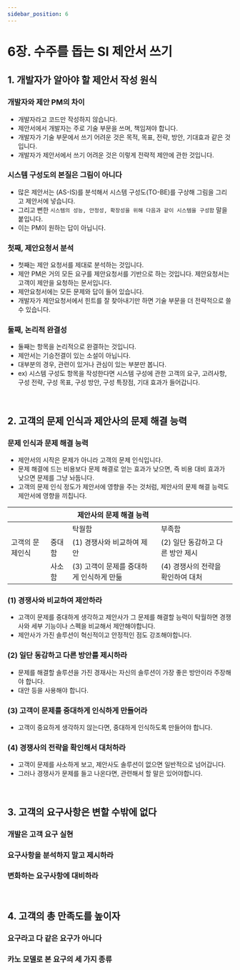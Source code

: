 ```yaml
---
sidebar_position: 6
---
```


# 6장. 수주를 돕는 SI 제안서 쓰기

## 1. 개발자가 알아야 할 제안서 작성 원식

### 개발자와 제안 PM의 차이

- 개발자라고 코드만 작성하지 않습니다.
- 제안서에서 개발자는 주로 기술 부문을 쓰며, 책임져야 합니다.
- 개발자가 기술 부문에서 쓰기 어려운 것은 목적, 목표, 전략, 방안, 기대효과 같은 것입니다.
- 개발자가 제안서에서 쓰기 어려운 것은 이렇게 전략적 제안에 관한 것입니다.

### 시스템 구성도의 본질은 그림이 아니다

- 많은 제안서는 (AS-IS)를 분석해서 시스템 구성도(TO-BE)를 구상해 그림을 그리고 제안서에 넣습니다.
- 그리고 뻔한 `시스템의 성능, 안정성, 확장성을 위해 다음과 같이 시스템을 구성함` 말을 붙입니다.
- 이는 PM이 원하는 답이 아닙니다.

### 첫째, 제안요청서 분석

- 첫째는 제안 요청서를 제대로 분석하는 것입니다.
- 제안 PM은 거의 모든 요구를 제안요청서를 기반으로 하는 것입니다. 제안요청서는 고객이 제안을 요청하는 문서입니다.
- 제안요청서에는 모든 문제와 답이 들어 있습니다.
- 개발자가 제안요청서에서 힌트를 잘 찾아내기만 하면 기술 부문을 더 전략적으로 쓸 수 있습니다.

### 둘째, 논리적 완결성

- 둘째는 항목을 논리적으로 완결하는 것입니다.
- 제안서는 기승전결이 있는 소설이 아닙니다.
- 대부분의 경우, 관련이 있거나 관심이 있는 부분만 봅니다.
- ex) 시스템 구성도 항목을 작성한다면 시스템 구성에 관한 고객의 요구, 고려사항, 구성 전략, 구성 목표, 구성 방안, 구성 특장점, 기대 효과가 들어갑니다.

<br/>

## 2. 고객의 문제 인식과 제안사의 문제 해결 능력

### 문제 인식과 문제 해결 능력

- 제안서의 시작은 문제가 아니라 고객의 문제 인식입니다.
- 문제 해결에 드는 비용보다 문제 해결로 얻는 효과가 낮으면, 즉 비용 대비 효과가 낮으면 문제를 그냥 놔둡니다.
- 고객의 문제 인식 정도가 제안서에 영향을 주는 것처럼, 제안사의 문제 해결 능력도 제안서에 영향을 끼칩니다.

|||제안사의 문제 해결 능력||
|-|-|-|-|
|||탁월함|부족함|
|고객의 문제인식|중대함|(1) 경쟁사와 비교하여 제안|(2) 일단 동감하고 다른 방안 제시|
||사소함|(3) 고객이 문제를 중대하게 인식하게 만듦|(4) 경쟁사의 전략을 확인하여 대처|

### (1) 경쟁사와 비교하여 제안하라

- 고객이 문제를 중대하게 생각하고 제안사가 그 문제를 해결할 능력이 탁월하면 경쟁사와 세부 기능이나 스펙을 비교해서 제안해야합니다.
- 제안사가 가진 솔루션이 혁신적이고 안정적인 점도 강조해야합니다.

### (2) 일단 동감하고 다른 방안를 제시하라

- 문제를 해결할 솔루션을 가진 경재사는 자신의 솔루션이 가장 좋은 방안이라 주장해야 합니다.
- 대안 등을 사용해야 합니다.

### (3) 고객이 문제를 중대하게 인식하게 만들어라

- 고객이 중요하게 생각하지 않는다면, 중대하게 인식하도록 만들어야 합니다.

### (4) 경쟁사의 전략을 확인해서 대처하라

- 고객이 문제를 사소하게 보고, 제안사도 솔루션이 없으면 일반적으로 넘어갑니다.
- 그러나 경쟁사가 문제를 들고 나온다면, 관련해서 할 말은 있어야합니다.

<br/>

## 3. 고객의 요구사항은 변할 수밖에 없다

### 개발은 고객 요구 실현

### 요구사항을 분석하지 말고 제시하라

### 변화하는 요구사항에 대비하라

<br/>

## 4. 고객의 총 만족도를 높이자

### 요구라고 다 같은 요구가 아니다

### 카노 모델로 본 요구의 세 가지 종류